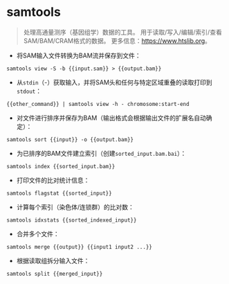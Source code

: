 # samtools

> 处理高通量测序（基因组学）数据的工具。
> 用于读取/写入/编辑/索引/查看SAM/BAM/CRAM格式的数据。
> 更多信息：<https://www.htslib.org>。

- 将SAM输入文件转换为BAM流并保存到文件：

`samtools view -S -b {{input.sam}} > {{output.bam}}`

- 从`stdin`（-）获取输入，并将SAM头和任何与特定区域重叠的读取打印到`stdout`：

`{{other_command}} | samtools view -h - chromosome:start-end`

- 对文件进行排序并保存为BAM（输出格式会根据输出文件的扩展名自动确定）：

`samtools sort {{input}} -o {{output.bam}}`

- 为已排序的BAM文件建立索引（创建`sorted_input.bam.bai`）：

`samtools index {{sorted_input.bam}}`

- 打印文件的比对统计信息：

`samtools flagstat {{sorted_input}}`

- 计算每个索引（染色体/连锁群）的比对数：

`samtools idxstats {{sorted_indexed_input}}`

- 合并多个文件：

`samtools merge {{output}} {{input1 input2 ...}}`

- 根据读取组拆分输入文件：

`samtools split {{merged_input}}`
